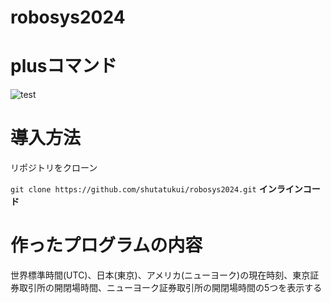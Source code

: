 # robosys2024
# plusコマンド
![test](http://github.com/shutatsukui/robosys2024/actions/workflows/test.yml/badge.svg)

# 導入方法
リポジトリをクローン 


```git clone https://github.com/shutatukui/robosys2024.git```
**インラインコード**


# 作ったプログラムの内容
世界標準時間(UTC)、日本(東京)、アメリカ(ニューヨーク)の現在時刻、東京証券取引所の開閉場時間、ニューヨーク証券取引所の開閉場時間の5つを表示する
